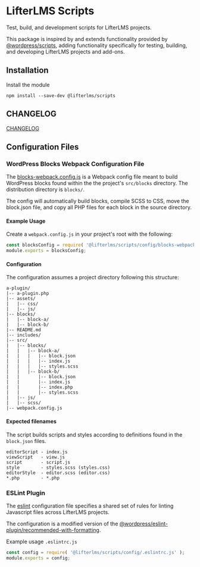 LifterLMS Scripts
=================

Test, build, and development scripts for LifterLMS projects.

This package is inspired by and extends functionality provided by [@wordpress/scripts](https://github.com/WordPress/gutenberg/tree/master/packages/scripts), adding functionality specifically for testing, building, and developing LifterLMS projects and add-ons.

## Installation

Install the module

```
npm install --save-dev @lifterlms/scripts
```

## CHANGELOG

[CHANGELOG](./CHANGELOG.md)

## Configuration Files

### WordPress Blocks Webpack Configuration File

The [blocks-webpack.config.js](./config/blocks-webpack.config.js) is a Webpack config file meant to build WordPress blocks found within the the project's `src/blocks` directory. The distribution directory is `blocks/`.

The config will automatically build blocks, compile SCSS to CSS, move the block.json file, and copy all PHP files for each block in the source directory.

#### Example Usage

Create a `webpack.config.js` in your project's root with the following:

```js 
const blocksConfig = require( '@lifterlms/scripts/config/blocks-webpack.config' );
module.exports = blocksConfig;
````

#### Configuration

The configuration assumes a project directory following this structure:

```
a-plugin/
|-- a-plugin.php
|-- assets/
|   |-- css/
|   |-- js/
|-- blocks/
|   |-- block-a/
|   |-- block-b/
|-- README.md
|-- includes/
|-- src/
|   |-- blocks/
|   |   |-- block-a/
|   |   |   |-- block.json
|   |   |   |-- index.js
|   |   |   |-- styles.scss
|   |   |-- block-b/
|   |       |-- block.json
|   |       |-- index.js
|   |       |-- index.php
|   |       |-- styles.scss
|   |-- js/
|   |-- scss/
|-- webpack.config.js
```

#### Expected filenames

The script builds scripts and styles according to definitions found in the `block.json` files.

```
editorScript - index.js
viewScript   - view.js
script       - script.js
style        - styles.scss (styles.css)
editorStyle  - editor.scss (editor.css)
*.php        - *.php
```


### ESLint Plugin

The [eslint](./config/.eslintrc.js) configuration file specifies a shared set of rules for linting Javascript files across LifterLMS projects.

The configuration is a modified version of the [@wordpress/eslint-plugin/recommended-with-formatting](https://github.com/WordPress/gutenberg/blob/trunk/packages/eslint-plugin/configs/recommended-with-formatting.js).

Example usage `.eslintrc.js`

```js
const config = require( '@lifterlms/scripts/config/.eslintrc.js' );
module.exports = config;
```
